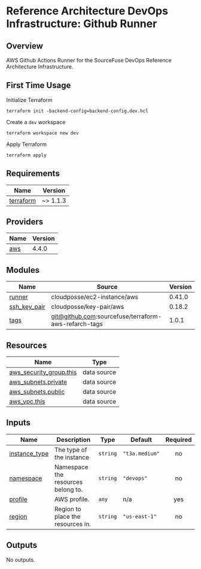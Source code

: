 # Reference Architecture DevOps Infrastructure: Github Runner

## Overview

AWS Github Actions Runner for the SourceFuse DevOps Reference Architecture Infrastructure.   

## First Time Usage

Initialize Terraform
```shell
terraform init -backend-config=backend-config.dev.hcl
```

Create a `dev` workspace
```shell
terraform workspace new dev
```

Apply Terraform
```shell
terraform apply 
``` 

<!-- BEGINNING OF PRE-COMMIT-TERRAFORM DOCS HOOK -->
## Requirements

| Name | Version |
|------|---------|
| <a name="requirement_terraform"></a> [terraform](#requirement\_terraform) | ~> 1.1.3 |

## Providers

| Name | Version |
|------|---------|
| <a name="provider_aws"></a> [aws](#provider\_aws) | 4.4.0 |

## Modules

| Name | Source | Version |
|------|--------|---------|
| <a name="module_runner"></a> [runner](#module\_runner) | cloudposse/ec2-instance/aws | 0.41.0 |
| <a name="module_ssh_key_pair"></a> [ssh\_key\_pair](#module\_ssh\_key\_pair) | cloudposse/key-pair/aws | 0.18.2 |
| <a name="module_tags"></a> [tags](#module\_tags) | git@github.com:sourcefuse/terraform-aws-refarch-tags | 1.0.1 |

## Resources

| Name | Type |
|------|------|
| [aws_security_group.this](https://registry.terraform.io/providers/hashicorp/aws/latest/docs/data-sources/security_group) | data source |
| [aws_subnets.private](https://registry.terraform.io/providers/hashicorp/aws/latest/docs/data-sources/subnets) | data source |
| [aws_subnets.public](https://registry.terraform.io/providers/hashicorp/aws/latest/docs/data-sources/subnets) | data source |
| [aws_vpc.this](https://registry.terraform.io/providers/hashicorp/aws/latest/docs/data-sources/vpc) | data source |

## Inputs

| Name | Description | Type | Default | Required |
|------|-------------|------|---------|:--------:|
| <a name="input_instance_type"></a> [instance\_type](#input\_instance\_type) | The type of the instance | `string` | `"t3a.medium"` | no |
| <a name="input_namespace"></a> [namespace](#input\_namespace) | Namespace the resources belong to. | `string` | `"devops"` | no |
| <a name="input_profile"></a> [profile](#input\_profile) | AWS profile. | `any` | n/a | yes |
| <a name="input_region"></a> [region](#input\_region) | Region to place the resources in. | `string` | `"us-east-1"` | no |

## Outputs

No outputs.
<!-- END OF PRE-COMMIT-TERRAFORM DOCS HOOK -->
